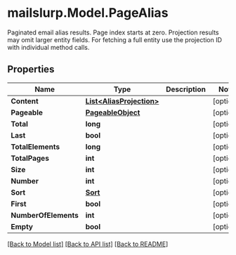 # mailslurp.Model.PageAlias
Paginated email alias results. Page index starts at zero. Projection results may omit larger entity fields. For fetching a full entity use the projection ID with individual method calls.
## Properties

Name | Type | Description | Notes
------------ | ------------- | ------------- | -------------
**Content** | [**List&lt;AliasProjection&gt;**](AliasProjection) |  | [optional] 
**Pageable** | [**PageableObject**](PageableObject) |  | [optional] 
**Total** | **long** |  | [optional] 
**Last** | **bool** |  | [optional] 
**TotalElements** | **long** |  | [optional] 
**TotalPages** | **int** |  | [optional] 
**Size** | **int** |  | [optional] 
**Number** | **int** |  | [optional] 
**Sort** | [**Sort**](Sort) |  | [optional] 
**First** | **bool** |  | [optional] 
**NumberOfElements** | **int** |  | [optional] 
**Empty** | **bool** |  | [optional] 

[[Back to Model list]](../README#documentation-for-models) [[Back to API list]](../README#documentation-for-api-endpoints) [[Back to README]](../README)

